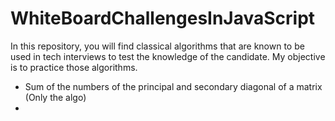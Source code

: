 # WhiteBoardChallengesInJavaScript
In this repository, you will find classical algorithms that are known to be used in tech interviews to test the knowledge of the candidate. My objective is to practice those algorithms.

- Sum of the numbers of the principal and secondary diagonal of a matrix (Only the algo)
- 